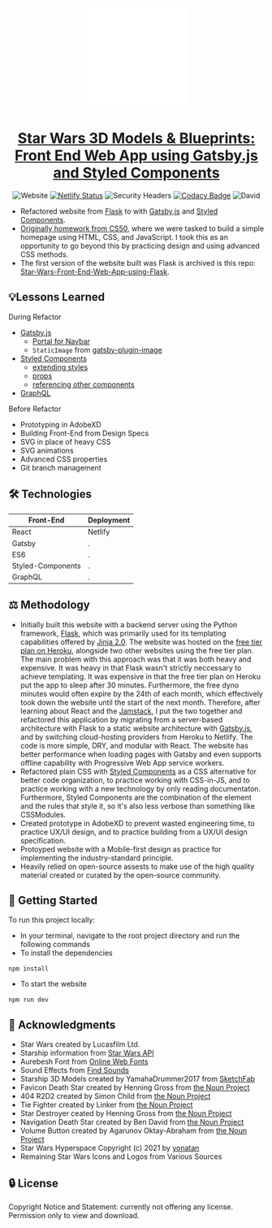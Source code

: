 <div align="center">
  <img width="200" src="src/assets/icon.png" alt="Star Wars 3D Models and Blueprints logo">
  
  # [Star Wars 3D Models & Blueprints: Front End Web App using Gatsby.js and Styled Components](https://starwars-spaceships.netlify.app/)
  ![Website](https://img.shields.io/website?down_color=red&down_message=offline&up_color=brightgreen&up_message=online&url=https%3A%2F%2Fstarwars-spaceships.netlify.app%2F)
  [![Netlify Status](https://api.netlify.com/api/v1/badges/38f18c28-cd52-40e3-97d5-7043dd2a2ec2/deploy-status)](https://app.netlify.com/sites/starwars-spaceships/deploys)
  ![Security Headers](https://img.shields.io/security-headers?url=https%3A%2F%2Fstarwars-spaceships.netlify.app%2F)
  [![Codacy Badge](https://app.codacy.com/project/badge/Grade/351fc2b221cd446c8659065715d758ac)](https://www.codacy.com/gh/JacobGrisham/Gatsby.js-and-Styled-Components/dashboard?utm_source=github.com&amp;utm_medium=referral&amp;utm_content=JacobGrisham/Gatsby.js-and-Styled-Components&amp;utm_campaign=Badge_Grade)
  ![David](https://img.shields.io/david/jacobgrisham/Gatsby.js-and-Styled-Components)
</div>

- Refactored website from [Flask](https://flask.palletsprojects.com/en/2.0.x/) to with [Gatsby.js](https://www.gatsbyjs.com/) and [Styled Components](https://styled-components.com/).
- [Originally homework from CS50](https://cs50.harvard.edu/x/2020/tracks/web/homepage/), where we were tasked to build a simple homepage using HTML, CSS, and JavaScript. I took this as an opportunity to go beyond this by practicing design and using advanced CSS methods.
- The first version of the website built was Flask is archived is this repo: [Star-Wars-Front-End-Web-App-using-Flask](https://github.com/JacobGrisham/Star-Wars-Front-End-Web-App-using-Flask).

## 💡Lessons Learned
During Refactor
- [Gatsby.js](https://www.gatsbyjs.com/)
  - [Portal for Navbar](https://www.gatsbyjs.com/plugins/gatsby-plugin-portal/)
  - `StaticImage` from [gatsby-plugin-image](https://www.gatsbyjs.com/plugins/gatsby-plugin-image)
- [Styled Components](https://styled-components.com/)
  - [extending styles](https://styled-components.com/docs/basics#extending-styles)
  - [props](https://styled-components.com/docs/basics#passed-props)
  - [referencing other components](https://styled-components.com/docs/advanced#referring-to-other-components)
- [GraphQL](https://www.gatsbyjs.com/docs/graphql/)

Before Refactor
- Prototyping in AdobeXD
- Building Front-End from Design Specs
- SVG in place of heavy CSS
- SVG animations
- Advanced CSS properties
- Git branch management

## 🛠 Technologies
|Front-End        |Deployment|
| --------------- | -------- |
|React	          |Netlify   |
|Gatsby   		    |.         |
|ES6              |.         |
|Styled-Components|.         |
|GraphQL          |.         |

## ⚖️ Methodology
- Initially built this website with a backend server using the Python framework, [Flask](https://flask.palletsprojects.com/en/2.0.x/), which was primarily used for its templating capabilities offered by [Jinja 2.0](https://jinja.palletsprojects.com/en/3.0.x/). The website was hosted on the [free tier plan on Heroku](https://devcenter.heroku.com/articles/free-dyno-hours), alongside two other websites using the free tier plan. The main problem with this approach was that it was both heavy and expensive. It was heavy in that Flask wasn't strictly neccessary to achieve templating. It was expensive in that the free tier plan on Heroku put the app to sleep after 30 minutes. Furthermore, the free dyno minutes would often expire by the 24th of each month, which effectively took down the website until the start of the next month. Therefore, after learning about React and the [Jamstack](https://jamstack.org/), I put the two together and refactored this application by migrating from a server-based architecture with Flask to a static website architecture with [Gatsby.js](https://www.gatsbyjs.com/), and by switching cloud-hosting providers from Heroku to Netlify. The code is more simple, DRY, and modular with React. The website has better performance when loading pages with Gatsby and even supports offline capability with Progressive Web App service workers.
- Refactored plain CSS with [Styled Components](https://styled-components.com/) as a CSS alternative for better code organization, to practice working with CSS-in-JS, and to practice working with a new technology by only reading documentaton. Furthermore, Styled Components are the combination of the element and the rules that style it, so it's also less verbose than something like CSSModules.
- Created prototype in AdobeXD to prevent wasted engineering time, to practice UX/UI design, and to practice building from a UX/UI design specification.
- Protoyped website with a Mobile-first design as practice for implementing the industry-standard principle.
- Heavily relied on open-source assests to make use of the high quality material created or curated by the open-source community.

## 🚀 Getting Started
To run this project locally:
- In your terminal, navigate to the root project directory and run the following commands
- To install the dependencies
```
npm install
```
- To start the website
```
npm run dev
```

## 📣 Acknowledgments
- Star Wars created by Lucasfilm Ltd.
- Starship information from [Star Wars API](https://swapi.dev/)
- Aurebesh Font from [Online Web Fonts](https://www.onlinewebfonts.com/download/ad4908c2b00349b5ccefeb6be87ce49c)
- Sound Effects from [Find Sounds](https://www.findsounds.com/ISAPI/search.dll?start=21&keywords=Star%20Wars&seed=40)
- Starship 3D Models created by YamahaDrummer2017 from [SketchFab](https://sketchfab.com/yamahadrummer2017)
- Favicon Death Star created by Henning Gross from [the Noun Project](https://thenounproject.com/search/?q=death+star&i=1007126)
- 404 R2D2 created by Simon Child from [the Noun Project](https://thenounproject.com/search/?q=droid+star+wars&i=367715)
- Tie Fighter created by Linker from [the Noun Project](https://thenounproject.com/search/?q=tie+fighter&i=2202280)
- Star Destroyer ceated by Henning Gross from [the Noun Project](https://thenounproject.com/search/?q=star+destroyer&i=994294)
- Navigation Death Star created by Ben David from [the Noun Project](https://thenounproject.com/search/?q=death+star&i=1571954)
- Volume Button created by Agarunov Oktay-Abraham from [the Noun Project](https://thenounproject.com/search/?q=volume&i=576880)
- Star Wars Hyperspace Copyright (c) 2021 by [yonatan](https://codepen.io/ybensira/pen/byYNBZ)
- Remaining Star Wars Icons and Logos from Various Sources

## 🔒 License
Copyright Notice and Statement: currently not offering any license. Permission only to view and download.
